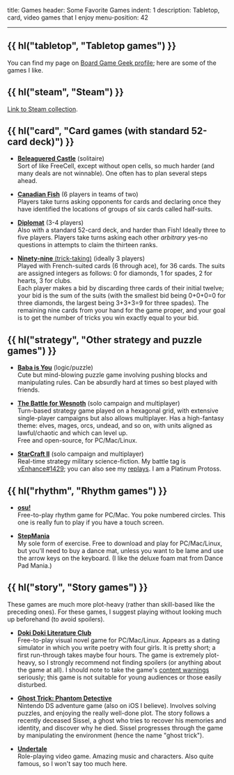 title: Games
header: Some Favorite Games
indent: 1
description: Tabletop, card, video games that I enjoy
menu-position: 42

---

## {{ hl("tabletop", "Tabletop games") }}

You can find my page on
[Board Game Geek profile](https://boardgamegeek.com/user/vEnhance/);
here are some of the games I like.

<script language="javascript" src="https://boardgamegeek.com/jswidget.php?username=vEnhance&numitems=5&text=title&images=small-fixed&show=random&imagesonly=1&imagepos=left&domains%5B%5D=boardgame"></script>

## {{ hl("steam", "Steam") }}

[Link to Steam collection](https://steamcommunity.com/id/vEnhance/games/?tab=all).

## {{ hl("card", "Card games (with standard 52-card deck)") }}

* [<b>Beleaguered Castle</b>](https://en.wikipedia.org/wiki/Beleaguered_Castle)
	(solitaire) <br>
	Sort of like FreeCell, except without open cells, so much harder
	(and many deals are not winnable).
	One often has to plan several steps ahead.

* [<b>Canadian Fish</b>](https://en.wikipedia.org/wiki/Canadian_Fish)
	(6 players in teams of two) <br>
	Players take turns asking opponents for cards
	and declaring once they have identified the locations
	of groups of six cards called half-suits.

* [<b>Diplomat</b>](upload/diplomat.pdf) (3-4 players) <br>
	Also with a standard 52-card deck, and harder than Fish!
	Ideally three to five players.
	Players take turns asking each other *arbitrary* yes-no questions
	in attempts to claim the thirteen ranks.

* [<b>Ninety-nine</b> (trick-taking)][ninetynine]
	(ideally 3 players) <br>
	Played with French-suited cards (6 through ace), for 36 cards.
	The suits are assigned integers as follows: 0 for diamonds,
	1 for spades, 2 for hearts, 3 for clubs. <br>
	Each player makes a bid by discarding three cards of their initial twelve;
	your bid is the sum of the suits
	(with the smallest bid being 0+0+0=0 for three diamonds,
	the largest being 3+3+3=9 for three spades).
	The remaining nine cards from your hand for the game proper,
	and your goal is to get the number of tricks you win
	exactly equal to your bid.

[ninetynine]: https://en.wikipedia.org/wiki/Ninety-nine_(trick-taking_card_game)

## {{ hl("strategy", "Other strategy and puzzle games") }}

* [<b>Baba is You</b>](https://hempuli.itch.io/baba) (logic/puzzle)<br>
	Cute but mind-blowing puzzle game involving pushing blocks
	and manipulating rules.
	Can be absurdly hard at times so best played with friends.

* [<b>The Battle for Wesnoth</b>](https://wesnoth.org/)
	(solo campaign and multiplayer) <br>
	Turn-based strategy game played on a hexagonal grid,
	with extensive single-player campaigns but also allows multiplayer.
	Has a high-fantasy theme: elves, mages, orcs, undead, and so on,
	with units aligned as lawful/chaotic and which can level up. <br>
	Free and open-source, for PC/Mac/Linux.

* [<b>StarCraft II</b>](https://en.wikipedia.org/wiki/StarCraft_II:_Legacy_of_the_Void)
	(solo campaign and multiplayer) <br>
	Real-time strategy military science-fiction.
	My battle tag is
	[vEnhance#1429](https://starcraft2.com/en-us/profile/1/1/3443465);
	you can also see my
	[replays](https://sc2replaystats.com/player/2491031).
	I am a Platinum Protoss.

## {{ hl("rhythm", "Rhythm games") }}

* [<b>osu!</b>](https://osu.ppy.sh/home) <br>
	Free-to-play rhythm game for PC/Mac.
	You poke numbered circles.
	This one is really fun to play if you have a touch screen.

* [<b>StepMania</b>](https://www.stepmania.com/download/) <br>
	My sole form of exercise.
	Free to download and play for PC/Mac/Linux,
	but you'll need to buy a dance mat, unless you want to be lame
	and use the arrow keys on the keyboard.
	(I like the deluxe foam mat from Dance Pad Mania.)

## {{ hl("story", "Story games") }}

These games are much more plot-heavy
(rather than skill-based like the preceding ones).
For these games, I suggest playing without
looking much up beforehand (to avoid spoilers).

* [<b>Doki Doki Literature Club</b>](https://ddlc.moe/)<br>
	Free-to-play visual novel game for PC/Mac/Linux.
	Appears as a dating simulator in which you write poetry with four girls.
	It is pretty short; a first run-through takes maybe four hours.
	The game is extremely plot-heavy, so I strongly recommend
	not finding spoilers (or anything about the game at all).
	I should note to take the game's
	[content warnings](https://ddlc.moe/warning.html) seriously;
	this game is not suitable for young audiences or those easily disturbed.

* [<b>Ghost Trick: Phantom Detective</b>](https://en.wikipedia.org/wiki/Ghost_Trick) <br>
	Nintendo DS adventure game (also on iOS I believe).
	Involves solving puzzles, and enjoying the really well-done plot.
	The story follows a recently deceased Sissel,
	a ghost who tries to recover his memories and identity,
	and discover why he died.
	Sissel progresses through the game by manipulating the environment
	(hence the name "ghost trick").

* [<b>Undertale</b>](https://undertale.com/about/) <br>
	Role-playing video game. Amazing music and characters.
	Also quite famous, so I won't say too much here.

[yomi]: https://en.wikipedia.org/wiki/Yomi_(card_game)
[aeonend]: https://boardgamegeek.com/boardgame/218417/aeons-end-war-eternal
